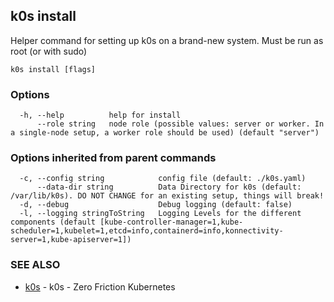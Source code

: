 ## k0s install

Helper command for setting up k0s on a brand-new system. Must be run as root (or with sudo)

```
k0s install [flags]
```

### Options

```
  -h, --help          help for install
      --role string   node role (possible values: server or worker. In a single-node setup, a worker role should be used) (default "server")
```

### Options inherited from parent commands

```
  -c, --config string            config file (default: ./k0s.yaml)
      --data-dir string          Data Directory for k0s (default: /var/lib/k0s). DO NOT CHANGE for an existing setup, things will break!
  -d, --debug                    Debug logging (default: false)
  -l, --logging stringToString   Logging Levels for the different components (default [kube-controller-manager=1,kube-scheduler=1,kubelet=1,etcd=info,containerd=info,konnectivity-server=1,kube-apiserver=1])
```

### SEE ALSO

* [k0s](k0s.md)	 - k0s - Zero Friction Kubernetes

